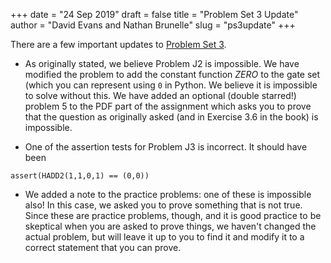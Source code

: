 +++
date = "24 Sep 2019"
draft = false
title = "Problem Set 3 Update"
author = "David Evans and Nathan Brunelle"
slug = "ps3update"
+++

There are a few important updates to [Problem Set 3](/ps/ps3.pdf).

- As originally stated, we believe Problem J2 is impossible. We have
  modified the problem to add the constant function _ZERO_ to the gate
  set (which you can represent using `0` in Python. We believe it is
  impossible to solve without this.  We have added an optional (double
  starred!) problem 5 to the PDF part of the assignment which asks you
  to prove that the question as originally asked (and in Exercise 3.6
  in the book) is impossible.

- One of the assertion tests for Problem J3 is incorrect. It should have been
```
assert(HADD2(1,1,0,1) == (0,0))
```

- We added a note to the practice problems: one of these is impossible
  also! In this case, we asked you to prove something that is not
  true. Since these are practice problems, though, and it is good
  practice to be skeptical when you are asked to prove things, we
  haven't changed the actual problem, but will leave it up to you to
  find it and modify it to a correct statement that you can prove.